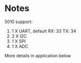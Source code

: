 # Notes

5010 support:

1. 1 X UART, default RX: 33  TX: 34
2. 2 X I2C
3. 1 X SPI
4. 1 X ADC

More details in application below



